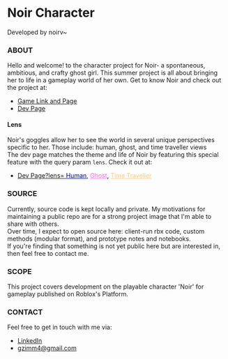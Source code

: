 # Noir Character
Developed by noirv~ <!-- Noir Verscottie -->

### ABOUT
Hello and welcome! to the character project for Noir- a spontaneous, ambitious, and crafty ghost girl. This summer project is all about bringing her to life in a gameplay world of her own. Get to know Noir and check out the project at:  
- <a target='_blank' href='https://www.roblox.com/games/6842303525/Noir'>Game Link and Page</a>
- <a target='_blank' href='https://noir.silvrship.dev/'>Dev Page</a>

#### Lens
Noir's goggles allow her to see the world in several unique perspectives specific to her. Those include: human, ghost, and time traveller views  
The dev page matches the theme and life of Noir by featuring this special feature with the query param `lens`. Check it out at:
- <a target='_blank' href='https://noir.silvrship.dev/?lens='>Dev Page?lens= </a>
<a style='text-decoration: underline; color: rgba(0,10,150);' 
target='_blank' href='https://noir.silvrship.dev/?lens=human'>Human</a>, 
<a style='text-decoration: underline; color: rgba(255,105,250);' 
target='_blank' href='https://noir.silvrship.dev/?lens=ghost'>Ghost</a>, 
<a style='text-decoration: underline; color: rgba(255,200,120);' 
target='_blank' href='https://noir.silvrship.dev/?lens=time'>Time Traveller</a>


### SOURCE
Currently, source code is kept locally and private. My motivations for maintaining a public repo are for a strong project image that I'm able to share with others.  
Over time, I expect to open source here: client-run rbx code, custom methods (modular format), and prototype notes and notebooks.  
If you're finding that something is not yet public here but are interested in, then feel free to contact me.


### SCOPE
This project covers development on the playable character 'Noir' for gameplay published on Roblox's Platform. 


### CONTACT
Feel free to get in touch with me via:	
- <a href='https://www.linkedin.com/in/gavinzimmerman/'>LinkedIn<a>
- gzimm4@gmail.com


<!-- Thanks for reading the verbose version! -->
